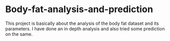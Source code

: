 # Body-fat-analysis-and-prediction
This project is basically about the analysis of the body fat dataset and its parameters. I have done an in depth analysis and also tried some prediction on the same.
